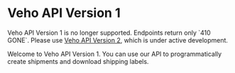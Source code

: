 # Veho API Version 1

<aside class="warning">
  Veho API Version 1 is no longer supported. Endpoints return only `410 GONE`.
  Please use <a href="https://veho-technologies.github.io/api-docs-v2/">Veho API Version 2</a>, which is under active development.
</aside>

Welcome to Veho API Version 1. You can use our API to programmatically create
shipments and download shipping labels.